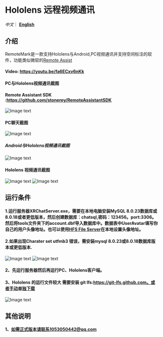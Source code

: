 # Hololens 远程视频通讯

*中文*｜ [**English**](README_en.md) 

## 介绍
RemoteMark是一款支持Hololens与Android,PC视频通讯并支持空间标注的软件，功能类似微软的[Remote Assist](https://docs.microsoft.com/en-us/dynamics365/mixed-reality/remote-assist/ra-overview)
#### Video: https://youtu.be/fa6ECxv6nKk
#### PC与Hololens视频通讯截图
#### Remote Assistant SDK :https://github.com/stonerey/RemoteAssistantSDK
![Image text](Image/pc.jpg)
#### PC聊天截图
![Image text](Image/pc_chat.jpg)
##### Android与Hololens视频通讯截图
![Image text](Image/android.jpg)
#### Hololens 视频通讯截图
![Image text](Image/hls.jpg)
![Image text](Image/hls2.jpg)
## 运行条件

#### 1.运行服务器XRChatServer.exe，需要在本地电脑安装MySQL 8.0.23数据库或8.0.18或者更低版本，然后创建数据库：chatsql,密码：123456。port:3306。然后将tools文件夹下的account.dbf导入数据库中。数据表中UserAvatar填写你自己的用户头像地址。也可以使用[HFS File Server](https://www.rejetto.com/hfs/?f=intro)在本地设置头像地址。
#### 2.如果出现Charater set utfmb3 错误，需安装mysql 8.0.23或8.0.18数据库版本或更低版本.

![Image text](Image/sqlset.png)
![Image text](Image/SQL.png)
#### 2、先运行服务器然后再运行PC、Hololens客户端。
#### 3、Hololens 的运行文件较大 需要安装 git lfs:https://git-lfs.github.com。或者手动单独下载
![Image text](Image/hlsload.jpg)
## 其他说明
#### 1、如需正式版本请联系1053050442@qq.com
